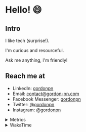 # Hello! 😄

## Intro

I like tech (surprise!).

I'm curious and resourceful.

Ask me anything, I'm friendly!

## Reach me at

- LinkedIn: [gordonpn](https://www.linkedin.com/in/gordonpn/)
- Email: [contact@gordon-pn.com](mailto:contact@gordon-pn.com)
- Facebook Messenger: [gordonpn](https://www.messenger.com/t/Gordonpn)
- Twitter: [@gordonpn](https://twitter.com/Gordonpn)
- Instagram: [@gordonpn](https://www.instagram.com/gordonpn/)

<details>
  <summary>Metrics</summary>

  <img align="center" src="https://github.com/gordonpn/gordonpn/blob/master/github-metrics.svg" alt="GitHub Metrics">

</details>

<details>
  <summary>WakaTime</summary>

  <!--START_SECTION:waka-->
📊 **This Week I Spent My Time On** 

```text
💬 Programming Languages: 
Java                     7 hrs 41 mins       ██████████████░░░░░░░░░░░   57.94 % 
TypeScript               3 hrs 45 mins       ███████░░░░░░░░░░░░░░░░░░   28.34 % 
XML                      38 mins             █░░░░░░░░░░░░░░░░░░░░░░░░   04.86 % 
Prettier File            23 mins             █░░░░░░░░░░░░░░░░░░░░░░░░   02.99 % 
JSON                     14 mins             ░░░░░░░░░░░░░░░░░░░░░░░░░   01.78 % 

🔥 Editors: 
IntelliJ                 12 hrs 53 mins      ████████████████████████░   97.13 % 
VS Code                  22 mins             █░░░░░░░░░░░░░░░░░░░░░░░░   02.87 % 
```


 Last Updated on 23/10/2023 10:19:58 UTC
<!--END_SECTION:waka-->
</details>
